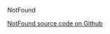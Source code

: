 NotFound

[NotFound source code on Github](https://github.com/Frojd/Frojd-Jewl/tree/develop/component-library/app/containers/NotFound)
